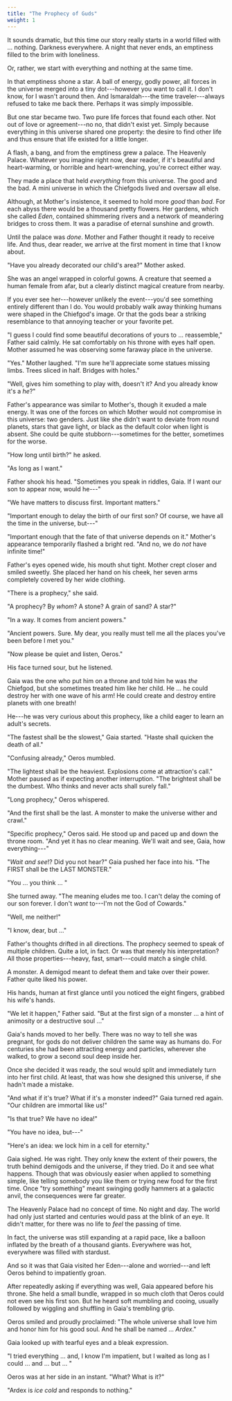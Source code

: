 ```yaml
---
title: "The Prophecy of Guds"
weight: 1
---
```


It sounds dramatic, but this time our story really starts in a world filled with ... nothing. Darkness everywhere. A night that never ends, an emptiness filled to the brim with loneliness.

Or, rather, we start with everything and nothing at the same time.

In that emptiness shone a star. A ball of energy, godly power, all forces in the universe merged into a tiny dot---however you want to call it. I don't know, for I wasn't around then. And Ismaraldah---the time traveler---always refused to take me back there. Perhaps it was simply impossible.

But one star became two. Two pure life forces that found each other. Not out of love or agreement---no no, that didn't exist yet. Simply because everything in this universe shared one property: the desire to find other life and thus ensure that life existed for a little longer.

A flash, a bang, and from the emptiness grew a palace. The Heavenly Palace. Whatever you imagine right now, dear reader, if it's beautiful and heart-warming, or horrible and heart-wrenching, you're correct either way.

They made a place that held _everything_ from this universe. The good and the bad. A mini universe in which the Chiefgods lived and oversaw all else. 

Although, at Mother's insistence, it seemed to hold more _good_ than _bad_. For each abyss there would be a thousand pretty flowers. Her gardens, which she called _Eden_, contained shimmering rivers and a network of meandering bridges to cross them. It was a paradise of eternal sunshine and growth.

Until the palace was _done_. Mother and Father thought it ready to receive life. And thus, dear reader, we arrive at the first moment in time that I know about.

"Have you already decorated our child's area?" Mother asked.

She was an angel wrapped in colorful gowns. A creature that seemed a human female from afar, but a clearly distinct magical creature from nearby. 

If you ever see her---however unlikely the event---you'd see something entirely different than I do. You would probably walk away thinking humans were shaped in the Chiefgod's image. Or that the gods bear a striking resemblance to that annoying teacher or your favorite pet.

"I guess I could find some beautiful decorations of yours to ... reassemble," Father said calmly. He sat comfortably on his throne with eyes half open. Mother assumed he was observing some faraway place in the universe.

"Yes." Mother laughed. "I'm sure he'll appreciate some statues missing limbs. Trees sliced in half. Bridges with holes."

"Well, gives him something to play with, doesn't it? And you already know it's a _he_?"

Father's appearance was similar to Mother's, though it exuded a male energy. It was one of the forces on which Mother would not compromise in this universe: two genders. Just like she didn't want to deviate from round planets, stars that gave light, or black as the default color when light is absent. She could be quite stubborn---sometimes for the better, sometimes for the worse.

"How long until birth?" he asked.

"As long as I want."

Father shook his head. "Sometimes you speak in riddles, Gaia. If I want our son to appear now, would he---"

"We have matters to discuss first. Important matters."

"Important enough to delay the birth of our first son? Of course, we have all the time in the universe, but---"

"Important enough that the fate of that universe depends on it." Mother's appearance temporarily flashed a bright red. "And no, we do _not_ have infinite time!"

Father's eyes opened wide, his mouth shut tight. Mother crept closer and smiled sweetly. She placed her hand on his cheek, her seven arms completely covered by her wide clothing.

"There is a prophecy," she said.

"A prophecy? By _whom_? A stone? A grain of sand? A star?"

"In a way. It comes from ancient powers."

"Ancient powers. Sure. My dear, you really must tell me all the places you've been before I met you."

"Now please be quiet and listen, Oeros."

His face turned sour, but he listened. 

Gaia was the one who put him on a throne and told him he was _the_ Chiefgod, but she sometimes treated him like her child. He ... he could destroy her with one wave of his arm! He could create and destroy entire planets with one breath!

He---he was very curious about this prophecy, like a child eager to learn an adult's secrets.

"The fastest shall be the slowest," Gaia started. "Haste shall quicken the death of all."

"Confusing already," Oeros mumbled.

"The lightest shall be the heaviest. Explosions come at attraction's call." Mother paused as if expecting another interruption. "The brightest shall be the dumbest. Who thinks and never acts shall surely fall."

"Long prophecy," Oeros whispered.

"And the first shall be the last. A monster to make the universe wither and crawl."

"Specific prophecy," Oeros said. He stood up and paced up and down the throne room. "And yet it has no clear meaning. We'll wait and see, Gaia, how everything---"

"_Wait and see_!? Did you not hear?" Gaia pushed her face into his. "The FIRST shall be the LAST MONSTER."

"You ... you think ... "

She turned away. "The meaning eludes me too. I can't delay the coming of our son forever. I don't _want_ to---I'm not the God of Cowards."

"Well, me neither!"

"I know, dear, but ..."

Father's thoughts drifted in all directions. The prophecy seemed to speak of multiple children. Quite a lot, in fact. Or was that merely his interpretation? All those properties---heavy, fast, smart---could match a single child.

A monster. A demigod meant to defeat them and take over their power. Father quite liked his power.

His hands, human at first glance until you noticed the eight fingers, grabbed his wife's hands.

"We let it happen," Father said. "But at the first sign of a monster ... a hint of animosity or a destructive soul ..."

Gaia's hands moved to her belly. There was no way to tell she was pregnant, for gods do not deliver children the same way as humans do. For centuries she had been attracting energy and particles, wherever she walked, to grow a second soul deep inside her.

Once she decided it was ready, the soul would split and immediately turn into her first child. At least, that was how she designed this universe, if she hadn't made a mistake.

"And what if it's true? What if it's a monster indeed?" Gaia turned red again. "Our children are immortal like us!"

"Is that true? We have no idea!"

"You have no idea, but---"

"Here's an idea: we lock him in a cell for eternity."

Gaia sighed. He was right. They only knew the extent of their powers, the truth behind demigods and the universe, if they tried. Do it and see what happens. Though that was obviously easier when applied to something simple, like telling somebody you like them or trying new food for the first time. Once "try something" meant swinging godly hammers at a galactic anvil, the consequences were far greater.

The Heavenly Palace had no concept of time. No night and day. The world had only just started and centuries would pass at the blink of an eye. It didn't matter, for there was no life to _feel_ the passing of time.

In fact, the universe was still expanding at a rapid pace, like a balloon inflated by the breath of a thousand giants. Everywhere was hot, everywhere was filled with stardust.

And so it was that Gaia visited her Eden---alone and worried---and left Oeros behind to impatiently groan.

After repeatedly asking if everything was well, Gaia appeared before his throne. She held a small bundle, wrapped in so much cloth that Oeros could not even see his first son. But he heard soft mumbling and cooing, usually followed by wiggling and shuffling in Gaia's trembling grip.

Oeros smiled and proudly proclaimed: "The whole universe shall love him and honor him for his good soul. And he shall be named ... _Ardex_."

Gaia looked up with tearful eyes and a bleak expression.

"I tried everything ... and, I know I'm impatient, but I waited as long as I could ... and ... but ... "

Oeros was at her side in an instant. "What? What is it?"

"Ardex is _ice cold_ and responds to nothing."